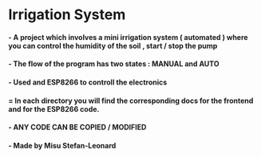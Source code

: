 # Irrigation System

#### - A project which involves a mini irrigation system ( automated ) where you can control the humidity of the soil , start / stop the pump 
#### - The flow of the program has two states : MANUAL and AUTO
#### - Used and ESP8266 to controll the electronics
#### = In each directory you will find the corresponding docs for the frontend and for the ESP8266 code.
#### - ANY CODE CAN BE COPIED / MODIFIED 
#### - Made by Misu Stefan-Leonard

